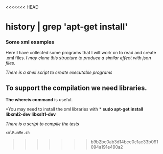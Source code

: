 <<<<<<< HEAD


history | grep 'apt-get install'
=======
### Some xml examples
Here I have collected some programs that I will work on to read and create .xml files.
*I may clone this structure to produce a similar effect with json files.*

_There is a shell script to create executable programs_

## To support the compilation we need libraries.

__The **whereis** command__ is useful.

\*You may need to install the xml libraries with \*
__sudo apt-get install libxml2-dev libxslt1-dev__


_There is a script to compile the tests_
```
xmlRunMe.sh
```


>>>>>>> b9b2bc0ab3d14bce0c1ac33b091094a191e490a2

